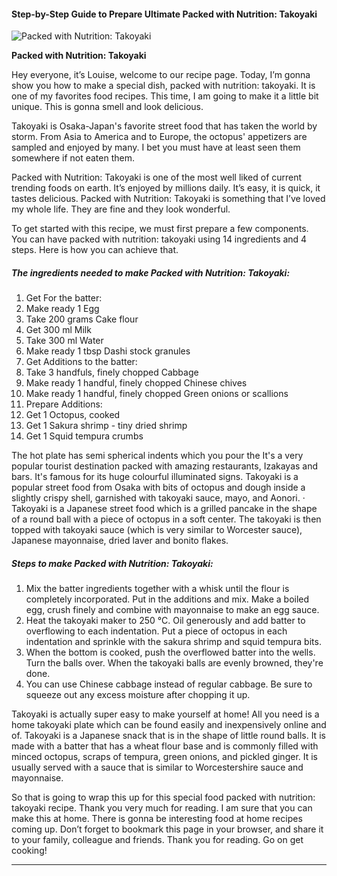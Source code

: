             

#### Step-by-Step Guide to Prepare Ultimate Packed with Nutrition: Takoyaki

![Packed with Nutrition: Takoyaki](https://img-global.cpcdn.com/recipes/6464465338892288/751x532cq70/packed-with-nutrition-takoyaki-recipe-main-photo.jpg)

**Packed with Nutrition: Takoyaki**

Hey everyone, it’s Louise, welcome to our recipe page. Today, I’m gonna show you how to make a special dish, packed with nutrition: takoyaki. It is one of my favorites food recipes. This time, I am going to make it a little bit unique. This is gonna smell and look delicious.

Takoyaki is Osaka-Japan's favorite street food that has taken the world by storm. From Asia to America and to Europe, the octopus' appetizers are sampled and enjoyed by many. I bet you must have at least seen them somewhere if not eaten them.

Packed with Nutrition: Takoyaki is one of the most well liked of current trending foods on earth. It’s enjoyed by millions daily. It’s easy, it is quick, it tastes delicious. Packed with Nutrition: Takoyaki is something that I’ve loved my whole life. They are fine and they look wonderful.

To get started with this recipe, we must first prepare a few components. You can have packed with nutrition: takoyaki using 14 ingredients and 4 steps. Here is how you can achieve that.

##### The ingredients needed to make Packed with Nutrition: Takoyaki:

1.  Get For the batter:
2.  Make ready 1 Egg
3.  Take 200 grams Cake flour
4.  Get 300 ml Milk
5.  Take 300 ml Water
6.  Make ready 1 tbsp Dashi stock granules
7.  Get Additions to the batter:
8.  Take 3 handfuls, finely chopped Cabbage
9.  Make ready 1 handful, finely chopped Chinese chives
10.  Make ready 1 handful, finely chopped Green onions or scallions
11.  Prepare Additions:
12.  Get 1 Octopus, cooked
13.  Get 1 Sakura shrimp - tiny dried shrimp
14.  Get 1 Squid tempura crumbs

The hot plate has semi spherical indents which you pour the It's a very popular tourist destination packed with amazing restaurants, Izakayas and bars. It's famous for its huge colourful illuminated signs. Takoyaki is a popular street food from Osaka with bits of octopus and dough inside a slightly crispy shell, garnished with takoyaki sauce, mayo, and Aonori. · Takoyaki is a Japanese street food which is a grilled pancake in the shape of a round ball with a piece of octopus in a soft center. The takoyaki is then topped with takoyaki sauce (which is very similar to Worcester sauce), Japanese mayonnaise, dried laver and bonito flakes.

##### Steps to make Packed with Nutrition: Takoyaki:

1.  Mix the batter ingredients together with a whisk until the flour is completely incorporated. Put in the additions and mix. Make a boiled egg, crush finely and combine with mayonnaise to make an egg sauce.
2.  Heat the takoyaki maker to 250 °C. Oil generously and add batter to overflowing to each indentation. Put a piece of octopus in each indentation and sprinkle with the sakura shrimp and squid tempura bits.
3.  When the bottom is cooked, push the overflowed batter into the wells. Turn the balls over. When the takoyaki balls are evenly browned, they're done.
4.  You can use Chinese cabbage instead of regular cabbage. Be sure to squeeze out any excess moisture after chopping it up.

Takoyaki is actually super easy to make yourself at home! All you need is a home takoyaki plate which can be found easily and inexpensively online and of. Takoyaki is a Japanese snack that is in the shape of little round balls. It is made with a batter that has a wheat flour base and is commonly filled with minced octopus, scraps of tempura, green onions, and pickled ginger. It is usually served with a sauce that is similar to Worcestershire sauce and mayonnaise.

So that is going to wrap this up for this special food packed with nutrition: takoyaki recipe. Thank you very much for reading. I am sure that you can make this at home. There is gonna be interesting food at home recipes coming up. Don’t forget to bookmark this page in your browser, and share it to your family, colleague and friends. Thank you for reading. Go on get cooking!

* * *